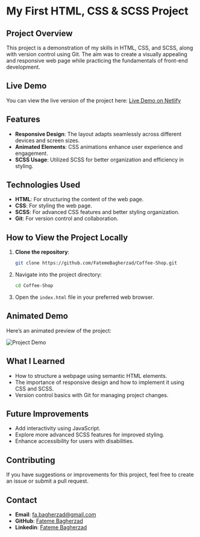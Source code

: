 # My First HTML, CSS & SCSS Project

## Project Overview

This project is a demonstration of my skills in HTML, CSS, and SCSS, along with version control using Git. The aim was to create a visually appealing and responsive web page while practicing the fundamentals of front-end development.

## Live Demo

You can view the live version of the project here: [Live Demo on Netlify](https://fateme-coffee-shop.netlify.app)

## Features

- **Responsive Design**: The layout adapts seamlessly across different devices and screen sizes.
- **Animated Elements**: CSS animations enhance user experience and engagement.
- **SCSS Usage**: Utilized SCSS for better organization and efficiency in styling.

## Technologies Used

- **HTML**: For structuring the content of the web page.
- **CSS**: For styling the web page.
- **SCSS**: For advanced CSS features and better styling organization.
- **Git**: For version control and collaboration.

## How to View the Project Locally

1. **Clone the repository**:
   ```bash
   git clone https://github.com/FatemeBagherzad/Coffee-Shop.git
   ```
2. Navigate into the project directory:
   ```bash
   cd Coffee-Shop
   ```
3. Open the `index.html` file in your preferred web browser.

## Animated Demo

Here’s an animated preview of the project:

![Project Demo](gif/coffee-shop.gif)

## What I Learned

- How to structure a webpage using semantic HTML elements.
- The importance of responsive design and how to implement it using CSS and SCSS.
- Version control basics with Git for managing project changes.

## Future Improvements

- Add interactivity using JavaScript.
- Explore more advanced SCSS features for improved styling.
- Enhance accessibility for users with disabilities.

## Contributing

If you have suggestions or improvements for this project, feel free to create an issue or submit a pull request.

## Contact

- **Email**: fa.bagherzad@gmail.com
- **GitHub**: [Fateme Bagherzad](https://github.com/FatemeBagherzad)
- **Linkedin**: [Fateme Bagherzad](https://www.linkedin.com/in/fatemeh-bagherzad/)
